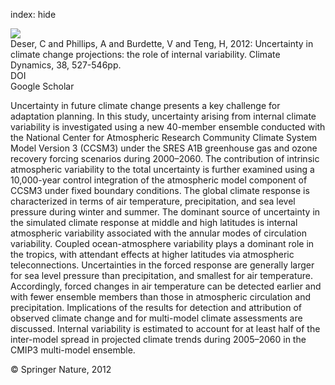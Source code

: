 index: hide

<div class="Citation">
    <div class="Citation-thumb CitationThumb-linked"  data-href="https://doi.org/10.1007/s00382-010-0977-x">
      <img src="https://static.claimspace.cloud/climate-study-static/refs/thumbs/14/Deser_et_al_2012-thumb.png" />
    </div>

  <div class="Citation-body">
    <div class="Citation-text">Deser, C and Phillips, A and Burdette, V and Teng, H, 2012: Uncertainty in climate change projections: the role of internal variability. <span class="Article-journal">Climate Dynamics, </span><span class="Article-volume">38, </span>527-546pp.</div>
    <div class="Citation-links">
      <div class="CitationLink" data-href="https://doi.org/10.1007/s00382-010-0977-x">
        <div class="CitationLink-icon CitationLink-Doi"></div>
        <div class="CitationLink-text">DOI</div>
      </div>
      <div class="CitationLink" data-href="https://scholar.google.com/scholar?q=10.1007/s00382-010-0977-x">
        <div class="CitationLink-icon CitationLink-Scholar"></div>
        <div class="CitationLink-text">Google Scholar</div>
      </div>
    </div>
  </div>
</div>

Uncertainty in future climate change presents a key challenge for adaptation planning. In this study, uncertainty arising from internal climate variability is investigated using a new 40-member ensemble conducted with the National Center for Atmospheric Research Community Climate System Model Version 3 (CCSM3) under the SRES A1B greenhouse gas and ozone recovery forcing scenarios during 2000–2060. The contribution of intrinsic atmospheric variability to the total uncertainty is further examined using a 10,000-year control integration of the atmospheric model component of CCSM3 under fixed boundary conditions. The global climate response is characterized in terms of air temperature, precipitation, and sea level pressure during winter and summer. The dominant source of uncertainty in the simulated climate response at middle and high latitudes is internal atmospheric variability associated with the annular modes of circulation variability. Coupled ocean-atmosphere variability plays a dominant role in the tropics, with attendant effects at higher latitudes via atmospheric teleconnections. Uncertainties in the forced response are generally larger for sea level pressure than precipitation, and smallest for air temperature. Accordingly, forced changes in air temperature can be detected earlier and with fewer ensemble members than those in atmospheric circulation and precipitation. Implications of the results for detection and attribution of observed climate change and for multi-model climate assessments are discussed. Internal variability is estimated to account for at least half of the inter-model spread in projected climate trends during 2005–2060 in the CMIP3 multi-model ensemble.

<div class="Citation-copy">
&copy; Springer Nature, 2012
</div>